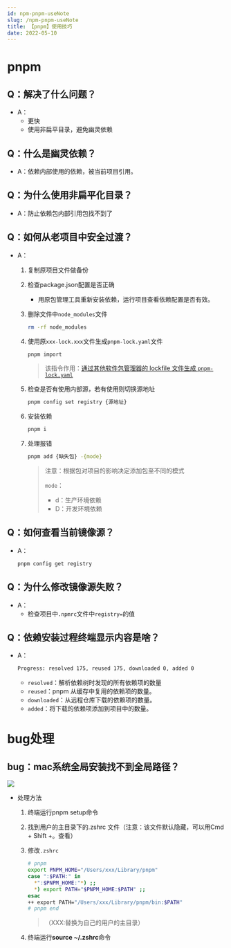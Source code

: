 ```yaml
---
id: npm-pnpm-useNote
slug: /npm-pnpm-useNote
title: 【pnpm】使用技巧
date: 2022-05-10
---
```

# pnpm

## Q：解决了什么问题？

* A：
  * 更快
  * 使用非扁平目录，避免幽灵依赖

## Q：什么是幽灵依赖？

* A：依赖内部使用的依赖，被当前项目引用。

## Q：为什么使用非扁平化目录？

* A：防止依赖包内部引用包找不到了

## Q：如何从老项目中安全过渡？

* A：

  1. 复制原项目文件做备份

  2. 检查package.json配置是否正确

     * 用原包管理工具重新安装依赖，运行项目查看依赖配置是否有效。
  
  3. 删除文件中`node_modules`文件

     ````bash
     rm -rf node_modules
     ````
  
  4. 使用原`xxx-lock.xxx`文件生成`pnpm-lock.yaml`文件

     ````bash
     pnpm import
     ````

     > 该指令作用：[通过其他软件包管理器的 lockfile 文件生成 `pnpm-lock.yaml`](https://www.pnpm.cn/cli/import)
  
  5. 检查是否有使用内部源，若有使用则切换源地址

     ````bash
     pnpm config set registry {源地址}
     ````
  
  6. 安装依赖

     ````bash
     pnpm i
     ````
  
  7. 处理报错

     ````bash
     pnpm add {缺失包} -{mode}
     ````
  
     > 注意：根据包对项目的影响决定添加包至不同的模式
     >
     > `mode`：
     >
     > * d：生产环境依赖
     > * D：开发环境依赖

## Q：如何查看当前镜像源？

* A：

  ````bash
  pnpm config get registry
  ````

## Q：为什么修改镜像源失败？

* A：
  * 检查项目中`.npmrc`文件中`registry=`的值

## Q：依赖安装过程终端显示内容是啥？

* A：

  ````bash
  Progress: resolved 175, reused 175, downloaded 0, added 0
  ````

  * `resolved`：解析依赖树时发现的所有依赖项的数量
  * `reused`：pnpm 从缓存中复用的依赖项的数量。
  * `downloaded`：从远程仓库下载的依赖项的数量。
  * `added`：将下载的依赖项添加到项目中的数量。

# bug处理

## bug：mac系统全局安装找不到全局路径？

![](https://gitee.com/lao-jiawei/photo-gallery/raw/master/images/pnpm/20240531092133.png)

* 处理方法

  1. 终端运行pnpm setup命令

  2. 找到用户的主目录下的.zshrc 文件（注意：该文件默认隐藏，可以用Cmd + Shift +。查看）

  3. 修改`.zshrc`

     ````bash
     # pnpm
     export PNPM_HOME="/Users/xxx/Library/pnpm"
     case ":$PATH:" in
       *":$PNPM_HOME:"*) ;;
       *) export PATH="$PNPM_HOME:$PATH" ;;
     esac
     ++ export PATH="/Users/xxx/Library/pnpm/bin:$PATH"
     # pnpm end
     ````

     > （XXX:替换为自己的用户的主目录）

  4. 终端运行**source ~/.zshrc**命令
